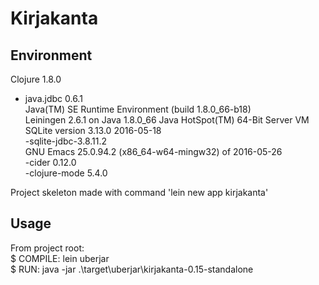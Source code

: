 # Kirjakanta  

## Environment  
Clojure 1.8.0  
- java.jdbc 0.6.1  
Java(TM) SE Runtime Environment (build 1.8.0_66-b18)  
Leiningen 2.6.1 on Java 1.8.0_66 Java HotSpot(TM) 64-Bit Server VM  
SQLite version 3.13.0 2016-05-18  
-sqlite-jdbc-3.8.11.2  
GNU Emacs 25.0.94.2 (x86_64-w64-mingw32) of 2016-05-26  
-cider 0.12.0  
-clojure-mode 5.4.0  

Project skeleton made with command 'lein new app kirjakanta'  

## Usage  
From project root:  
$ COMPILE: lein uberjar  
$ RUN: java -jar .\target\uberjar\kirjakanta-0.15-standalone  
